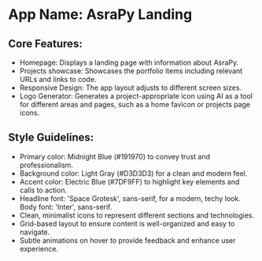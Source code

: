 # **App Name**: AsraPy Landing

## Core Features:

- Homepage: Displays a landing page with information about AsraPy.
- Projects showcase: Showcases the portfolio items including relevant URLs and links to code.
- Responsive Design: The app layout adjusts to different screen sizes.
- Logo Generator: Generates a project-appropriate icon using AI as a tool for different areas and pages, such as a home favicon or projects page icons.

## Style Guidelines:

- Primary color: Midnight Blue (#191970) to convey trust and professionalism.
- Background color: Light Gray (#D3D3D3) for a clean and modern feel.
- Accent color: Electric Blue (#7DF9FF) to highlight key elements and calls to action.
- Headline font: 'Space Grotesk', sans-serif, for a modern, techy look. Body font: 'Inter', sans-serif.
- Clean, minimalist icons to represent different sections and technologies.
- Grid-based layout to ensure content is well-organized and easy to navigate.
- Subtle animations on hover to provide feedback and enhance user experience.